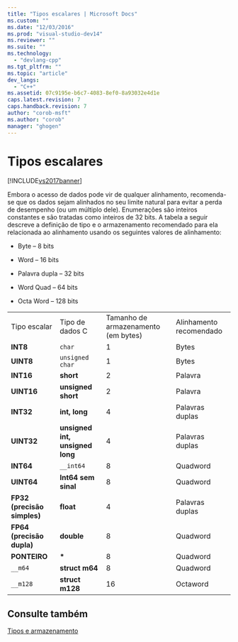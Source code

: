 ```yaml
---
title: "Tipos escalares | Microsoft Docs"
ms.custom: ""
ms.date: "12/03/2016"
ms.prod: "visual-studio-dev14"
ms.reviewer: ""
ms.suite: ""
ms.technology: 
  - "devlang-cpp"
ms.tgt_pltfrm: ""
ms.topic: "article"
dev_langs: 
  - "C++"
ms.assetid: 07c9195e-b6c7-4083-8ef0-8a93032e4d1e
caps.latest.revision: 7
caps.handback.revision: 7
author: "corob-msft"
ms.author: "corob"
manager: "ghogen"
---
```

# Tipos escalares
[!INCLUDE[vs2017banner](../assembler/inline/includes/vs2017banner.md)]

Embora o acesso de dados pode vir de qualquer alinhamento, recomenda\-se que os dados sejam alinhados no seu limite natural para evitar a perda de desempenho \(ou um múltiplo dele\). Enumerações são inteiros constantes e são tratadas como inteiros de 32 bits. A tabela a seguir descreve a definição de tipo e o armazenamento recomendado para ela relacionada ao alinhamento usando os seguintes valores de alinhamento:  
  
-   Byte – 8 bits  
  
-   Word – 16 bits  
  
-   Palavra dupla – 32 bits  
  
-   Word Quad – 64 bits  
  
-   Octa Word – 128 bits  
  
|||||  
|-|-|-|-|  
|Tipo escalar|Tipo de dados C|Tamanho de armazenamento \(em bytes\)|Alinhamento recomendado|  
|**INT8**|`char`|1|Bytes|  
|**UINT8**|`unsigned char`|1|Bytes|  
|**INT16**|**short**|2|Palavra|  
|**UINT16**|**unsigned short**|2|Palavra|  
|**INT32**|**int, long**|4|Palavras duplas|  
|**UINT32**|**unsigned int, unsigned long**|4|Palavras duplas|  
|**INT64**|`__int64`|8|Quadword|  
|**UINT64**|**Int64 sem sinal**|8|Quadword|  
|**FP32 \(precisão simples\)**|**float**|4|Palavras duplas|  
|**FP64 \(precisão dupla\)**|**double**|8|Quadword|  
|**PONTEIRO**|**\***|8|Quadword|  
|`__m64`|**struct m64**|8|Quadword|  
|`__m128`|**struct m128**|16|Octaword|  
  
## Consulte também  
 [Tipos e armazenamento](../build/types-and-storage.md)